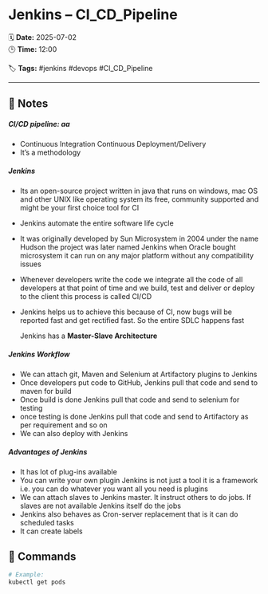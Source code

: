 # Jenkins – CI_CD_Pipeline

🗓️ **Date:** 2025-07-02  
🕒 **Time:** 12:00  

🏷️ **Tags:** #jenkins #devops #CI_CD_Pipeline  

---

## 📝 Notes

 ##### CI/CD pipeline: aa

- Continuous Integration Continuous Deployment/Delivery
- It’s a methodology
##### Jenkins

- Its an open-source project written in java that runs on windows, mac OS and other UNIX like operating system its free, community supported and might be your first choice tool for CI
- Jenkins automate the entire software life cycle
- It was originally developed by Sun Microsystem in 2004 under the name Hudson the project was later named Jenkins when Oracle bought microsystem it can run on any major platform without any compatibility issues
- Whenever developers write the code we integrate all the code of all developers at that point of time and we build, test and deliver or deploy to the client this process is called CI/CD
- Jenkins helps us to achieve this because of CI, now bugs will be reported fast and get rectified fast. So the entire SDLC happens fast

	Jenkins has a **Master-Slave Architecture**
##### Jenkins Workflow

- We can attach git, Maven and Selenium at Artifactory plugins to Jenkins
- Once developers put code to GitHub, Jenkins pull that code and send to maven for build
- Once build is done Jenkins pull that code and send to selenium for testing
- once testing is done Jenkins pull that code and send to Artifactory as per requirement and so on
- We can also deploy with Jenkins
##### Advantages of Jenkins

- It has lot of plug-ins available
- You can write your own plugin Jenkins is not just a tool it is a framework i.e. you can do whatever you want all you need is plugins
- We can attach slaves to Jenkins master. It instruct others to do jobs. If slaves are not available Jenkins itself do the jobs
- Jenkins also behaves as Cron-server replacement that is it can do scheduled tasks
- It can create labels
## 🧾 Commands

```bash
# Example:
kubectl get pods
```
